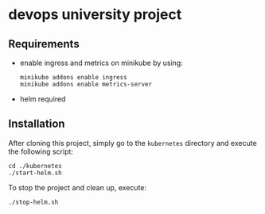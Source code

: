 # devops university project

## Requirements

- enable ingress and metrics on minikube by using:
   ```
   minikube addons enable ingress
   minikube addons enable metrics-server
   ```
- helm required

## Installation

After cloning this project, simply go to the `kubernetes` directory and execute the following script:
```
cd ./kubernetes
./start-helm.sh
```

To stop the project and clean up, execute:
```
./stop-helm.sh
```